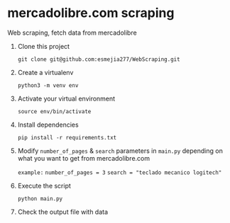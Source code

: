 # mercadolibre.com scraping

Web scraping, fetch data from mercadolibre

1. Clone this project

    `git clone git@github.com:esmejia277/WebScraping.git`

3. Create a virtualenv

   `python3 -m venv env`

4. Activate your virtual environment

   `source env/bin/activate`

5. Install dependencies

   `pip install -r requirements.txt`

6. Modify `number_of_pages` & `search` parameters in `main.py` depending on what you want to get from mercadolibre.com
   
   `example:`
   `number_of_pages = 3`
   `search = "teclado mecanico logitech"`

7. Execute the script
   
   `python main.py`

8. Check the output file with data